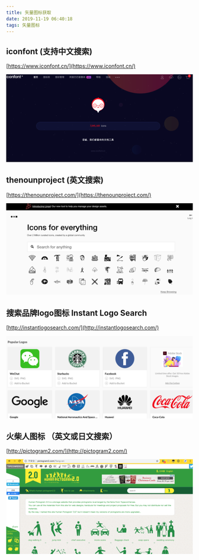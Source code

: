 ```yaml
---
title: 矢量图标获取
date: 2019-11-19 06:40:18
tags: 矢量图标
---
```



## iconfont (支持中文搜索)

[https://www.iconfont.cn/](https://www.iconfont.cn/)

![](https://raw.githubusercontent.com/zhaoolee/GraphBed/master/zhaoolee_images000003/e586e85f762e70010617ff5232d5c143.png)

##  thenounproject (英文搜索)


[https://thenounproject.com/](https://thenounproject.com/)

![](https://raw.githubusercontent.com/zhaoolee/GraphBed/master/zhaoolee_images000003/7e2f53290467930ed49b185538f9b116.png)

## 搜索品牌logo图标 Instant Logo Search

[http://instantlogosearch.com/](http://instantlogosearch.com/)

![](https://raw.githubusercontent.com/zhaoolee/GraphBed/master/zhaoolee_images000003/e942f300522d343b3242c0d1e46f990b.png)


## 火柴人图标 （英文或日文搜索）

[http://pictogram2.com/](http://pictogram2.com/)

![](https://raw.githubusercontent.com/zhaoolee/GraphBed/master/zhaoolee_images000003/a11387a118a2c959801bed51625ff722.png)



